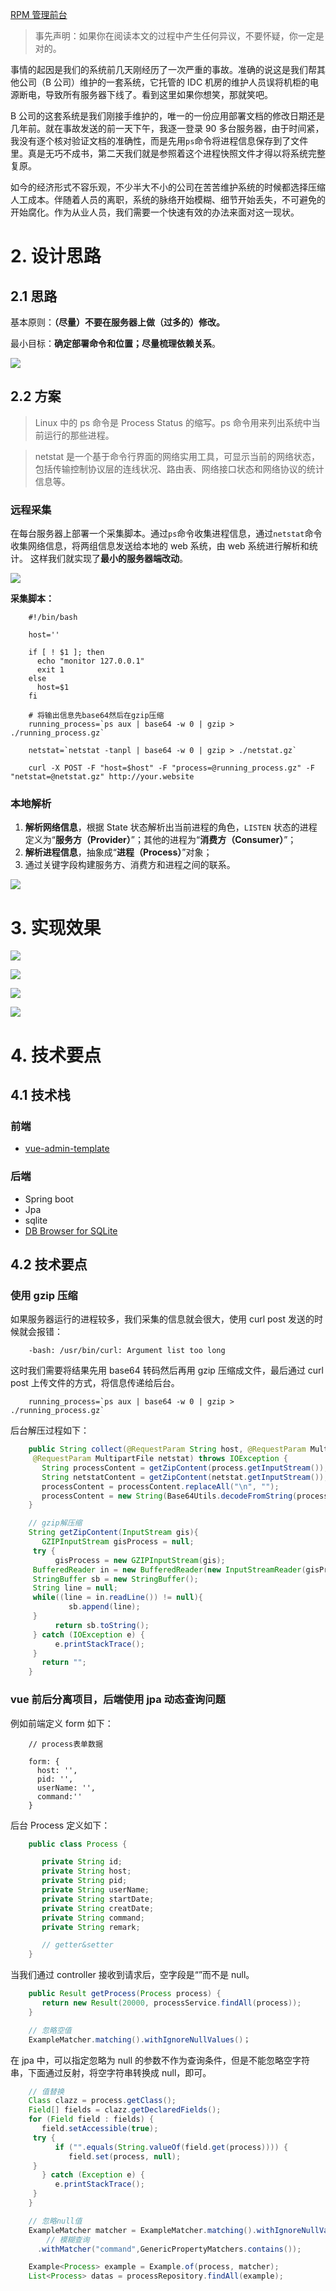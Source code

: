 
[RPM 管理前台](https://github.com/mchange/rpm-web)

> 事先声明：如果你在阅读本文的过程中产生任何异议，不要怀疑，你一定是对的。

事情的起因是我们的系统前几天刚经历了一次严重的事故。准确的说这是我们帮其他公司（B 公司）维护的一套系统，它托管的 IDC 机房的维护人员误将机柜的电源断电，导致所有服务器下线了。看到这里如果你想笑，那就笑吧。

B 公司的这套系统是我们刚接手维护的，唯一的一份应用部署文档的修改日期还是几年前。就在事故发送的前一天下午，我逐一登录 90 多台服务器，由于时间紧，我没有逐个核对验证文档的准确性，而是先用`ps`命令将进程信息保存到了文件里。真是无巧不成书，第二天我们就是参照着这个进程快照文件才得以将系统完整复原。

如今的经济形式不容乐观，不少半大不小的公司在苦苦维护系统的时候都选择压缩人工成本。伴随着人员的离职，系统的脉络开始模糊、细节开始丢失，不可避免的开始腐化。作为从业人员，我们需要一个快速有效的办法来面对这一现状。

# 2. 设计思路

## 2.1 思路

基本原则：**（尽量）不要在服务器上做（过多的）修改。**

最小目标：**确定部署命令和位置；尽量梳理依赖关系**。

![](https://static001.geekbang.org/infoq/c7/c7fa883b48eb3918e08b2f06cea00dcb.png)

## 2.2 方案

> Linux 中的 ps 命令是 Process Status 的缩写。ps 命令用来列出系统中当前运行的那些进程。

> netstat 是一个基于命令行界面的网络实用工具，可显示当前的网络状态，包括传输控制协议层的连线状况、路由表、网络接口状态和网络协议的统计信息等。

### 远程采集

在每台服务器上部署一个采集脚本。通过`ps`命令收集进程信息，通过`netstat`命令收集网络信息，将两组信息发送给本地的 web 系统，由 web 系统进行解析和统计。 这样我们就实现了**最小的服务器端改动**。

![](https://static001.geekbang.org/infoq/91/910168b3771c759eda056ae201d1cbfa.png)

**采集脚本：**
```
    #!/bin/bash

    host=''

    if [ ! $1 ]; then
      echo "monitor 127.0.0.1"
      exit 1
    else
      host=$1
    fi  

    # 将输出信息先base64然后在gzip压缩
    running_process=`ps aux | base64 -w 0 | gzip > ./running_process.gz`

    netstat=`netstat -tanpl | base64 -w 0 | gzip > ./netstat.gz`

    curl -X POST -F "host=$host" -F "process=@running_process.gz" -F "netstat=@netstat.gz" http://your.website

```

### 本地解析

1. **解析网络信息**，根据 State 状态解析出当前进程的角色，`LISTEN` 状态的进程定义为“**服务方（Provider）**”；其他的进程为“**消费方（Consumer）**”；
2. **解析进程信息**，抽象成“**进程（Process）**”对象；
3. 通过关键字段构建服务方、消费方和进程之间的联系。

![](https://static001.geekbang.org/infoq/cb/cbd0ab3254c307a0afe81add50316884.png)

# 3\. 实现效果

![](https://static001.geekbang.org/infoq/ea/ea430dcb01eda7a0eda92cad581c175b.png)

![](https://static001.geekbang.org/infoq/f3/f3efde34fded48a3bbd8c00f926321fd.png)

![](https://static001.geekbang.org/infoq/ce/ce303644eabbce38d25be13bc0f58aaf.png)

![](https://static001.geekbang.org/infoq/c3/c3bc471ca4e7741ec543e5ec07585e3b.png)

# 4\. 技术要点

## 4.1 技术栈

### 前端

* [vue-admin-template](https://github.com/PanJiaChen/vue-admin-template/)

### 后端

* Spring boot
* Jpa
* sqlite
* [DB Browser for SQLite](https://github.com/sqlitebrowser/sqlitebrowser)

## 4.2 技术要点

### 使用 gzip 压缩

如果服务器运行的进程较多，我们采集的信息就会很大，使用 curl post 发送的时候就会报错：
```
    -bash: /usr/bin/curl: Argument list too long
```


这时我们需要将结果先用 base64 转码然后再用 gzip 压缩成文件，最后通过 curl post 上传文件的方式，将信息传递给后台。
```
    running_process=`ps aux | base64 -w 0 | gzip > ./running_process.gz`
```


后台解压过程如下：
```java
    public String collect(@RequestParam String host, @RequestParam MultipartFile process,  
     @RequestParam MultipartFile netstat) throws IOException {  
       String processContent = getZipContent(process.getInputStream());  
       String netstatContent = getZipContent(netstat.getInputStream());
       processContent = processContent.replaceAll("\n", "");  
       processContent = new String(Base64Utils.decodeFromString(processContent));
    }

    // gzip解压缩
    String getZipContent(InputStream gis){  
       GZIPInputStream gisProcess = null;  
     try {  
          gisProcess = new GZIPInputStream(gis);  
     BufferedReader in = new BufferedReader(new InputStreamReader(gisProcess));  
     StringBuffer sb = new StringBuffer();  
     String line = null;  
     while((line = in.readLine()) != null){  
             sb.append(line);  
     }  
          return sb.toString();  
     } catch (IOException e) {  
          e.printStackTrace();  
     }  
       return "";  
    }

```

### vue 前后分离项目，后端使用 jpa 动态查询问题

例如前端定义 form 如下：
```
    // process表单数据

    form: {
      host: '',
      pid: '',
      userName: '',
      command:''
    }
```

后台 Process 定义如下：
```java
    public class Process {  

       private String id;  
       private String host;  
       private String pid;  
       private String userName;  
       private String startDate;  
       private String creatDate;  
       private String command;  
       private String remark;

       // getter&setter
    }

```

当我们通过 controller 接收到请求后，空字段是“”而不是 null。
```java
    public Result getProcess(Process process) {  
       return new Result(20000, processService.findAll(process));  
    }

    // 忽略空值
    ExampleMatcher.matching().withIgnoreNullValues()；

```

在 jpa 中，可以指定忽略为 null 的参数不作为查询条件，但是不能忽略空字符串，下面通过反射，将空字符串转换成 null，即可。
```java
    // 值替换
    Class clazz = process.getClass();  
    Field[] fields = clazz.getDeclaredFields();  
    for (Field field : fields) {  
       field.setAccessible(true);  
     try {  
          if ("".equals(String.valueOf(field.get(process)))) {  
             field.set(process, null);  
     }  
       } catch (Exception e) {  
          e.printStackTrace();  
     }  
    }

    // 忽略null值
    ExampleMatcher matcher = ExampleMatcher.matching().withIgnoreNullValues()
    	// 模糊查询
      .withMatcher("command",GenericPropertyMatchers.contains());

    Example<Process> example = Example.of(process, matcher);
    List<Process> datas = processRepository.findAll(example);

```